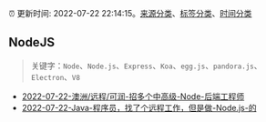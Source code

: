 :alarm_clock: 更新时间: 2022-07-22 22:14:15。[来源分类](../README.md)、[标签分类](../TAGS.md)、[时间分类](../TIMELINE.md)

## NodeJS


> 关键字：`Node`、`Node.js`、`Express`、`Koa`、`egg.js`、`pandora.js`、`Electron`、`V8`



- [2022-07-22-澳洲/远程/可润-招多个中高级-Node-后端工程师](https://www.v2ex.com/t/868126) 
- [2022-07-22-Java-程序员，找了个远程工作，但是做-Node.js-的](https://www.v2ex.com/t/868121) 